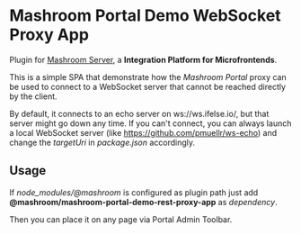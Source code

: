 
# Mashroom Portal Demo WebSocket Proxy App

Plugin for [Mashroom Server](https://www.mashroom-server.com), a **Integration Platform for Microfrontends**.

This is a simple SPA that demonstrate how the _Mashroom Portal_ proxy can be used to connect to a
WebSocket server that cannot be reached directly by the client.

By default, it connects to an echo server on ws://ws.ifelse.io/, but that server might go down any time.
If you can't connect, you can always launch a local WebSocket server (like https://github.com/pmuellr/ws-echo)
and change the *targetUri* in *package.json* accordingly.

## Usage

If *node_modules/@mashroom* is configured as plugin path just add **@mashroom/mashroom-portal-demo-rest-proxy-app** as *dependency*.

Then you can place it on any page via Portal Admin Toolbar.
